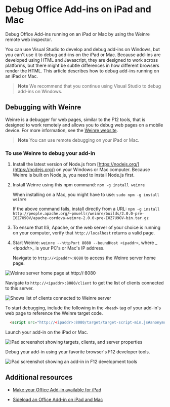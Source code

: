 
# Debug Office Add-ins on iPad and Mac
Debug Office Add-ins running on an iPad or Mac by using the Weinre remote web inspector.

You can use Visual Studio to develop and debug add-ins on Windows, but you can't use it to debug add-ins on the iPad or Mac. Because add-ins are developed using HTML and Javascript, they are designed to work across platforms, but there might be subtle differences in how different browsers render the HTML. This article describes how to debug add-ins running on an iPad or Mac. 

 >**Note**  We recommend that you continue using Visual Studio to debug add-ins on Windows.

## Debugging with Weinre

Weinre is a debugger for web pages, similar to the F12 tools, that is designed to work remotely and allows you to debug web pages on a mobile device. For more information, see the [Weinre website](http://people.apache.org/~pmuellr/weinre-docs/latest/).

 >**Note**  You can use remote debugging on your iPad or Mac. 

### To use Weinre to debug your add-in

1. Install the latest version of Node.js from [https://nodejs.org/](https://nodejs.org/) on your Windows or Mac computer. Because Weinre is built on Node.js, you need to install Node.js first.
    
2. Install Weinre using this npm command:  `npm -g install weinre`
    
    When installing on a Mac, you might have to use:  `sudo npm -g install weinre`
    
    If the above command fails, install directly from a URL: `npm -g install http://people.apache.org/~pmuellr/weinre/builds/2.0.0-pre-I0Z7U9OV/apache-cordova-weinre-2.0.0-pre-I0Z7U9OV-bin.tar.gz`
    
3. To ensure that IIS, Apache, or the web server of your choice is running on your computer, verify that  `http://localhost` returns a valid page.
    
4. Start Weinre:  `weinre --httpPort 8080 --boundHost <ipaddr>`, where  _ _&lt;ipaddr&gt;__ is your PC's or Mac's IP address.

   Navigate to  `http://<ipaddr>:8080` to access the Weinre server home page.
 
  ![Weinre server home page at http://<ipaddr>:8080](../../images/8db5216c-35b4-4b1b-98ae-6aed9b54f287.jpg)
 
 Navigate to  `http://<ipaddr>:8080/client` to get the list of clients connected to this server.

  ![Shows list of clients connected to Weinre server](../../images/bada7fc7-2186-497c-86a2-8f4379006103.jpg)

To start debugging, include the following in the  `<head>` tag of your add-in's web page to reference the Weinre target code.

```HTML
  <script src="http://<ipaddr>:8080/target/target-script-min.js#anonymous"></script>
```
Launch your add-in on the iPad or Mac.

  ![iPad screenshot showing targets, clients, and server properties](../../images/1eacaba2-04cc-488c-8d34-a05cc700d7eb.jpg)
 
Debug your add-in using your favorite browser's F12 developer tools.

  ![iPad screenshot showing an add-in in F12 development tools](../../images/0ab0cb26-6272-425f-98f3-fab08daf443d.jpg)

## Additional resources



- [Make your Office Add-in available for iPad](8ddc78f6-5746-412e-9921-182fc159e5e2.md)
    
- [Sideload an Office Add-in on iPad and Mac](../testing/sideload-an-office-add-in-on-ipad-and-mac.md)
    
